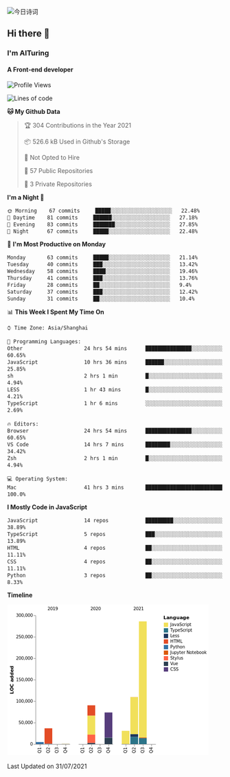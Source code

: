 <img alt="今日诗词" src="https://v2.jinrishici.com/one.svg?font-size=30&spacing=2&color=skyblue" style="max-width:100%; display: block; margin: 0 auto;">

## Hi there 👋
### I'm AITuring
#### A Front-end developer

<!-- <img src="./dhx.gif" width="400px"/> -->

<!--START_SECTION:waka-->
![Profile Views](http://img.shields.io/badge/Profile%20Views-0-blue)

![Lines of code](https://img.shields.io/badge/From%20Hello%20World%20I%27ve%20Written-632305%20lines%20of%20code-blue)

**🐱 My Github Data** 

> 🏆 304 Contributions in the Year 2021
 > 
> 📦 526.6 kB Used in Github's Storage 
 > 
> 🚫 Not Opted to Hire
 > 
> 📜 57 Public Repositories 
 > 
> 🔑 3 Private Repositories  
 > 
**I'm a Night 🦉** 

```text
🌞 Morning    67 commits     █████░░░░░░░░░░░░░░░░░░░░   22.48% 
🌆 Daytime    81 commits     ██████░░░░░░░░░░░░░░░░░░░   27.18% 
🌃 Evening    83 commits     ███████░░░░░░░░░░░░░░░░░░   27.85% 
🌙 Night      67 commits     █████░░░░░░░░░░░░░░░░░░░░   22.48%

```
📅 **I'm Most Productive on Monday** 

```text
Monday       63 commits     █████░░░░░░░░░░░░░░░░░░░░   21.14% 
Tuesday      40 commits     ███░░░░░░░░░░░░░░░░░░░░░░   13.42% 
Wednesday    58 commits     ████░░░░░░░░░░░░░░░░░░░░░   19.46% 
Thursday     41 commits     ███░░░░░░░░░░░░░░░░░░░░░░   13.76% 
Friday       28 commits     ██░░░░░░░░░░░░░░░░░░░░░░░   9.4% 
Saturday     37 commits     ███░░░░░░░░░░░░░░░░░░░░░░   12.42% 
Sunday       31 commits     ██░░░░░░░░░░░░░░░░░░░░░░░   10.4%

```


📊 **This Week I Spent My Time On** 

```text
⌚︎ Time Zone: Asia/Shanghai

💬 Programming Languages: 
Other                    24 hrs 54 mins      ███████████████░░░░░░░░░░   60.65% 
JavaScript               10 hrs 36 mins      ██████░░░░░░░░░░░░░░░░░░░   25.85% 
sh                       2 hrs 1 min         █░░░░░░░░░░░░░░░░░░░░░░░░   4.94% 
LESS                     1 hr 43 mins        █░░░░░░░░░░░░░░░░░░░░░░░░   4.21% 
TypeScript               1 hr 6 mins         ░░░░░░░░░░░░░░░░░░░░░░░░░   2.69%

🔥 Editors: 
Browser                  24 hrs 54 mins      ███████████████░░░░░░░░░░   60.65% 
VS Code                  14 hrs 7 mins       ████████░░░░░░░░░░░░░░░░░   34.42% 
Zsh                      2 hrs 1 min         █░░░░░░░░░░░░░░░░░░░░░░░░   4.94%

💻 Operating System: 
Mac                      41 hrs 3 mins       █████████████████████████   100.0%

```

**I Mostly Code in JavaScript** 

```text
JavaScript               14 repos            █████████░░░░░░░░░░░░░░░░   38.89% 
TypeScript               5 repos             ███░░░░░░░░░░░░░░░░░░░░░░   13.89% 
HTML                     4 repos             ██░░░░░░░░░░░░░░░░░░░░░░░   11.11% 
CSS                      4 repos             ██░░░░░░░░░░░░░░░░░░░░░░░   11.11% 
Python                   3 repos             ██░░░░░░░░░░░░░░░░░░░░░░░   8.33%

```


**Timeline**

![Chart not found](https://raw.githubusercontent.com/AITuring/AITuring/main/charts/bar_graph.png) 


 Last Updated on 31/07/2021
<!--END_SECTION:waka-->


